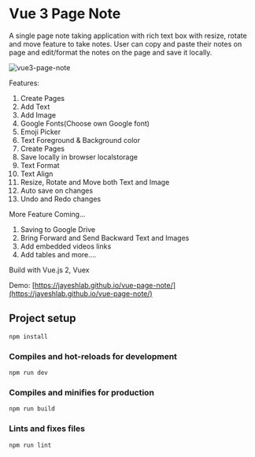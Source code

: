 # Vue 3 Page Note

A single page note taking application with rich text box with resize, rotate and move feature to take notes. User can copy and paste their notes on page and edit/format the notes on the page and save it locally.

![vue3-page-note](https://user-images.githubusercontent.com/36194663/206169878-19c08003-f233-4bc6-b5a4-a2eca6092ee7.PNG)

Features:

1. Create Pages
2. Add Text
3. Add Image
4. Google Fonts(Choose own Google font)
5. Emoji Picker
6. Text Foreground & Background color
7. Create Pages
8. Save locally in browser localstorage
9. Text Format
10. Text Align
11. Resize, Rotate and Move both Text and Image
12. Auto save on changes
13. Undo and Redo changes

More Feature Coming...

1. Saving to Google Drive
2. Bring Forward and Send Backward Text and Images
3. Add embedded videos links
4. Add tables
   and more....

Build with Vue.js 2, Vuex

Demo: [https://jayeshlab.github.io/vue-page-note/](https://jayeshlab.github.io/vue-page-note/)

## Project setup

```
npm install
```

### Compiles and hot-reloads for development

```
npm run dev
```

### Compiles and minifies for production

```
npm run build
```

### Lints and fixes files

```
npm run lint
```

